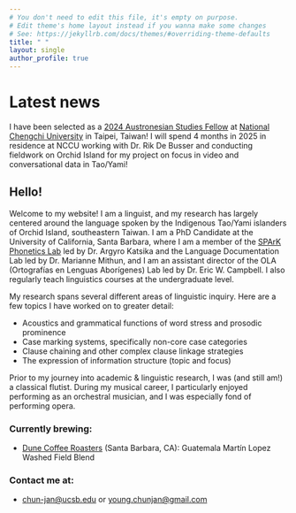 ```yaml
---
# You don't need to edit this file, it's empty on purpose.
# Edit theme's home layout instead if you wanna make some changes
# See: https://jekyllrb.com/docs/themes/#overriding-theme-defaults
title: " "
layout: single
author_profile: true
---
```


# Latest news

I have been selected as a [2024 Austronesian Studies Fellow](https://ofas.nccu.edu.tw/news/60) at [National Chengchi University](https://www.nccu.edu.tw/index.php?Lang=en) in Taipei, Taiwan! I will spend 4 months in 2025 in residence at NCCU working with Dr. Rik De Busser and conducting fieldwork on Orchid Island for my project on focus in video and conversational data in Tao/Yami!

## Hello!

Welcome to my website! I am a linguist, and my research has largely centered around the language spoken by the Indigenous Tao/Yami islanders of Orchid Island, southeastern Taiwan. I am a PhD Candidate at the University of California, Santa Barbara, where I am a member of the [SPArK Phonetics Lab](https://www.ucsb-spark.com/) led by Dr. Argyro Katsika and the Language Documentation Lab led by Dr. Marianne Mithun, and I am an assistant director of the OLA (Ortografías en Lenguas Aborígenes) Lab led by Dr. Eric W. Campbell. I also regularly teach linguistics courses at the undergraduate level.

My research spans several different areas of linguistic inquiry. Here are a few topics I have worked on to greater detail:
- Acoustics and grammatical functions of word stress and prosodic prominence
- Case marking systems, specifically non-core case categories
- Clause chaining and other complex clause linkage strategies
- The expression of information structure (topic and focus)

Prior to my journey into academic & linguistic research, I was (and still am!) a classical flutist. During my musical career, I particularly enjoyed performing as an orchestral musician, and I was especially fond of performing opera.

### Currently brewing:
- [Dune Coffee Roasters](https://www.dunecoffee.com/) (Santa Barbara, CA): Guatemala Martín Lopez Washed Field Blend

### Contact me at:
- <chun-jan@ucsb.edu> or <young.chunjan@gmail.com>
